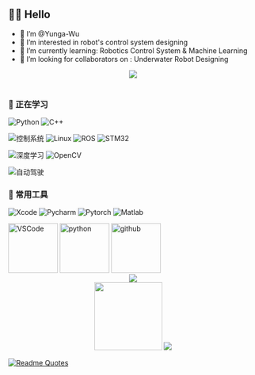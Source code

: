 ## 👨‍🎤 Hello
- 👋 I’m @Yunga-Wu
- 👀 I’m interested in robot's control system designing
- 🌱 I’m currently learning: Robotics Control System & Machine Learning
- 💞️ I’m looking for collaborators on : Underwater Robot Designing

<!-- Gif -->
<div align="center" ><img order-radius="100px" src="https://github.com/Yunga-Wu/Yunga-Wu/blob/main/images/coder.gif"/></div>
<br>

### 👣 正在学习  
<!-- https://img.shields.io/badge/左字段-右字段-十六进制背景颜色?style=样式&logo=添加logo&logoColor=logo颜色 -->
![Python](https://img.shields.io/badge/-Python-F09820?style=flat&logo=Python&logoColor=3776AB)
![C++](https://img.shields.io/badge/-C++-239DFF?style=flat&logo=c++&logoColor=FFFFFF)  

![控制系统](https://img.shields.io/badge/-%E6%8E%A7%E5%88%B6%E7%B3%BB%E7%BB%9F-yellowgreen)
![Linux](https://img.shields.io/badge/-Linux-FCC624?style=flat&logo=Linux&logoColor=FFFFFF)
![ROS](https://img.shields.io/badge/-ROS-22314E?style=flat&logo=ROS&logoColor=FFFFFF)
![STM32](https://img.shields.io/badge/%E5%B5%8C%E5%85%A5%E5%BC%8F-STM32-brightgreen)  

![深度学习](https://img.shields.io/badge/-%E6%B7%B1%E5%BA%A6%E5%AD%A6%E4%B9%A0-orange)
![OpenCV](https://img.shields.io/badge/-OpenCV-5C3EE8?style=flat&logo=OpenCV&logoColor=FFFFFF)  

![自动驾驶](https://img.shields.io/badge/-%E8%87%AA%E5%8A%A8%E9%A9%BE%E9%A9%B6-blue) <!-- 自动驾驶 -->  

### 🎠 常用工具  

![Xcode](https://img.shields.io/badge/-Xcode-147EFB?style=flat&logo=Xcode&logoColor=FFFFFF)
![Pycharm](https://img.shields.io/badge/-Pycharm-000000?style=flat&logo=Pycharm&logoColor=FFFFFF)
![Pytorch](https://img.shields.io/badge/-PyTorch-EE4C2C?style=flat&logo=PyTorch&logoColor=FFFFFF)
![Matlab](https://img.shields.io/badge/-Matlab-blue) 

<!-- Gif -->
<div align="left">
  <img alt="VSCode" src="https://i.giphy.com/media/IdyAQJVN2kVPNUrojM/200.webp" width="100" title="vscode">
  <img alt="python" src="https://i.giphy.com/media/LMt9638dO8dftAjtco/200.webp" width="100" title="python">
  <img alt="github" src="https://i.giphy.com/media/KzJkzjggfGN5Py6nkT/200.webp" width="100" title="github">
</div>


<!-- 贪吃蛇代码贡献图 -->
<div align="center"><img src="https://cdn.jsdelivr.net/gh/sun0225SUN/sun0225SUN/contribution-snake/github-contribution-grid-snake.svg" /></div>

<div align="center">
	<!-- github状态 -->
	<img height="137px" src="https://github-readme-stats.vercel.app/api?username=Yunga-Wu&hide_title=False&hide_border=true&show_icons=trueline_height=21&text_color=000&icon_color=000&bg_color=0,ea6161,ffc64d,fffc4d,52fa5a&theme=graywhite" />
	<!-- most used language -->
	<img  src="https://github-readme-stats.vercel.app/api/top-langs/?username=Yunga-Wu&hide_title=False&hide_border=true&layout=compact&langs_count=6&text_color=000&icon_color=fff&bg_color=0,52fa5a,4dfcff,c64dff&theme=graywhite" />
</div>

<!-- Dynamic Quotes -->
[![Readme Quotes](https://quotes-github-readme.vercel.app/api??myquote=早点回家?type=horizontal&theme=dark)](https://github.com/piyushsuthar/github-readme-quotes)
<!-- <div align="center"><img src="https://quotes-github-readme.vercel.app/api?type=horizontal&theme=dark"></div> -->


